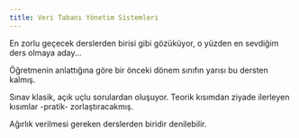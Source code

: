 ```yaml
---
title: Veri Tabanı Yönetim Sistemleri
---
```



En zorlu geçecek derslerden birisi gibi gözüküyor, o yüzden en sevdiğim ders olmaya aday...

Öğretmenin anlattığına göre bir önceki dönem sınıfın yarısı bu dersten kalmış.

Sınav klasik, açık uçlu sorulardan oluşuyor. Teorik kısımdan ziyade ilerleyen kısımlar -pratik- zorlaştıracakmış. 

Ağırlık verilmesi gereken derslerden biridir denilebilir.